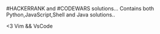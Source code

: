 #HACKERRANK and #CODEWARS solutions...
Contains both Python,JavaScript,Shell and Java solutions..

<3 Vim && VsCode

